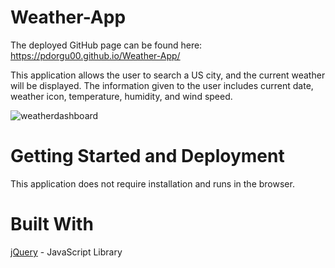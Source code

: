 # Weather-App

The deployed GitHub page can be found here: https://pdorgu00.github.io/Weather-App/

This application allows the user to search a US city, and the current weather will be displayed. The information given to the user includes current date, weather icon, temperature, humidity, and wind speed.


![weatherdashboard](https://user-images.githubusercontent.com/56213571/80534356-15e52200-896d-11ea-8b82-eef8b6fa31b1.png)

# Getting Started and Deployment
This application does not require installation and runs in the browser. 

# Built With
[jQuery](https://jquery.com/) - JavaScript Library
